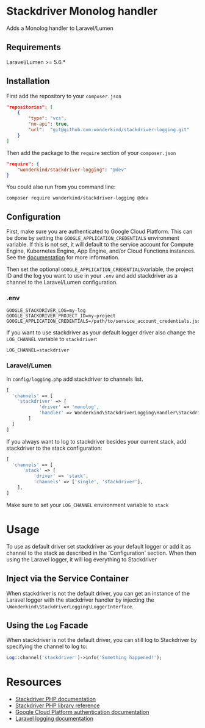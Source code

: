 # Stackdriver Monolog handler

Adds a Monolog handler to Laravel/Lumen

## Requirements

Laravel/Lumen >= 5.6.*

## Installation

First add the repository to your `composer.json`

```json
"repositories": [
    {
        "type": "vcs",
        "no-api": true,
        "url":  "git@github.com:wonderkind/stackdriver-logging.git"
    }
]
```

Then add the package to the `require` section of your `composer.json`

```json
"require": {
    "wonderkind/stackdriver-logging": "@dev"
}
```

You could also run from you command line:

`composer require wonderkind/stackdriver-logging @dev`

## Configuration

First, make sure you are authenticated to Google Cloud Platform. This can be done by setting the `GOOGLE_APPLICATION_CREDENTIALS` environment variable. If this is not set, it will default to the service account for Compute Engine, Kubernetes Engine, App Engine, and/or Cloud Functions instances. See the [documentation](https://cloud.google.com/docs/authentication/production) for more information. 

Then set the optional `GOOGLE_APPLICATION_CREDENTIALS`variable, the project ID and the log you want to use in your `.env` and add stackdriver as a channel to the Laravel/Lumen configuration.

### .env

```
GOOGLE_STACKDRIVER_LOG=my-log
GOOGLE_STACKDRIVER_PROJECT_ID=my-project
GOOGLE_APPLICATION_CREDENTIALS=/path/to/service_account_credentials.json
```

If you want to use stackdriver as your default logger driver also change the `LOG_CHANNEL` variable to `stackdriver`:

```
LOG_CHANNEL=stackdriver
```

### Laravel/Lumen

In `config/logging.php` add stackdriver to channels list.

```php
[
  'channels' => [
    'stackdriver' => [
            'driver' => 'monolog',
            'handler' => Wonderkind\StackdriverLogging\Handler\StackdriverLoggingHandler::class
        ]
  ]
]
```

If you always want to log to stackdriver besides your current stack, add stackdriver to the stack configuration:

```php
[
  'channels' => [
      'stack' => [
          'driver' => 'stack',
          'channels' => ['single', 'stackdriver'],
    ],
]
```

Make sure to set your `LOG_CHANNEL` environment variable to `stack`



# Usage

To use as default driver set stackdriver as  your default logger or add it as channel to the stack as described in the 'Configuration' section. When then using the Laravel logger, it will log everything to Stackdriver

## Inject via the Service Container

When stackdriver is not the default driver, you can get an instance of the Laravel logger with the stackdriver handler by injecting the `\Wonderkind\StackdriverLogging\LoggerInterface`. 

## Using the `Log` Facade

When stackdriver is not the default driver, you can still log to Stackdriver by specifying the channel to log to:

```php
Log::channel('stackdriver')->info('Something happened!');
```

# Resources

- [Stackdriver PHP documentation](https://cloud.google.com/logging/docs/reference/libraries#client-libraries-install-php)
- [Stackdriver PHP library reference](https://googlecloudplatform.github.io/google-cloud-php/#/docs/google-cloud/v0.61.0/logging/loggingclient)
- [Google Cloud Platform authentication documentation](https://cloud.google.com/docs/authentication/production)
- [Laravel logging documentation](https://laravel.com/docs/5.6/logging)
